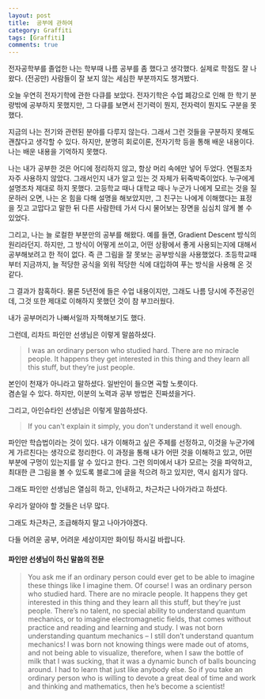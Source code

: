 ```yaml
---
layout: post
title:  공부에 관하여
category: Graffiti
tags: [Graffiti]
comments: true
---
```


전자공학부를 졸업한 나는 학부때 나름 공부를 좀 했다고 생각했다. 실제로 학점도 잘 나왔다. (전공만) 사람들이 잘 보지 않는 세심한 부분까지도 챙겨봤다.<br>

오늘 우연히 전자기학에 관한 다큐를 보았다. 전자기학은 수업 폐강으로 인해 한 학기 분량밖에 공부하지 못했지만, 그 다큐를 보면서 전기력이 뭔지, 전자력이 뭔지도 구분을 못했다.<br>

지금의 나는 전기와 관련된 분야를 다루지 않는다. 그래서 그런 것들을 구분하지 못해도 괜찮다고 생각할 수 있다. 하지만, 분명히 회로이론, 전자기학 등을 통해 배운 내용이다. 나는 배운 내용을 기억하지 못했다.<br>

나는 내가 공부한 것은 어디에 정리하지 않고, 항상 머리 속에만 넣어 두었다. 연필조차 자주 사용하지 않았다. 그래서인지 내가 알고 있는 것 자체가 뒤죽박죽이었다. 누구에게 설명조차 제대로 하지 못했다. 고등학교 때나 대학교 때나 누군가 나에게 모르는 것을 질문하러 오면, 나는 온 힘을 다해 설명을 해보았지만, 그 친구는 나에게 이해했다는 표정을 짓고 고맙다고 말한 뒤 다른 사람한테 가서 다시 물어보는 장면을 심심치 않게 볼 수 있었다.<br>

그리고, 나는 늘 로컬한 부분만의 공부를 해왔다. 예를 들면, Gradient Descent 방식의 원리라던지. 하지만, 그 방식이 어떻게 쓰이고, 어떤 상황에서 좋게 사용되는지에 대해서 공부해보려고 한 적이 없다. 즉 큰 그림을 잘 못보는 공부방식을 사용했었다. 초등학교때부터 지금까지, 늘 적당한 공식을 외워 적당한 식에 대입하여 푸는 방식을 사용해 온 것 같다.<br>

그 결과가 참혹하다. 물론 5년전에 들은 수업 내용이지만, 그래도 나름 당시에 주전공인데, 그것 또한 제대로 이해하지 못했던 것이 참 부끄러웠다.<br>

내가 공부머리가 나빠서일까 자책해보기도 했다.<br>

그런데, 리차드 파인만 선생님은 이렇게 말씀하셨다.<br>

>I was an ordinary person who studied hard. There are no miracle people. It happens they get interested in this thing and they learn all this stuff, but they’re just people.

본인이 천재가 아니라고 말하셨다. 일반인이 들으면 곡할 노릇이다.<br>
겸손일 수 있다. 하지만, 이분의 노력과 공부 방법은 진짜셨을거다.<br>

그리고, 아인슈타인 선생님은 이렇게 말씀하셨다.<br>

>If you can't explain it simply, you don't understand it well enough.

파인만 학습법이라는 것이 있다. 내가 이해하고 싶은 주제를 선정하고, 이것을 누군가에게 가르친다는 생각으로 정리한다. 이 과정을 통해 내가 어떤 것을 이해하고 있고, 어떤 부분에 구멍이 있는지를 알 수 있다고 한다. 그런 의미에서 내가 모르는 것을 파악하고, 최대한 큰 그림을 볼 수 있도록 블로그에 글을 적으려 하고 있지만, 역시 쉽지가 않다.<br>


그래도 파인만 선생님은 열심히 하고, 인내하고, 차근차근 나아가라고 하셨다.<br>

우리가 알아야 할 것들은 너무 많다.<br>

그래도 차근차근, 조급해하지 말고 나아가야겠다.<br>

다들 어려운 공부, 어려운 세상이지만 화이팅 하시길 바랍니다.

#### 파인만 선생님이 하신 말씀의 전문

>You ask me if an ordinary person could ever get to be able to imagine these things like I imagine them. Of course! I was an ordinary person who studied hard. There are no miracle people. It happens they get interested in this thing and they learn all this stuff, but they’re just people. There’s no talent, no special ability to understand quantum mechanics, or to imagine electromagnetic fields, that comes without practice and reading and learning and study. I was not born understanding quantum mechanics – I still don’t understand quantum mechanics! I was born not knowing things were made out of atoms, and not being able to visualize, therefore, when I saw the bottle of milk that I was sucking, that it was a dynamic bunch of balls bouncing around. I had to learn that just like anybody else. So if you take an ordinary person who is willing to devote a great deal of time and work and thinking and mathematics, then he’s become a scientist!
